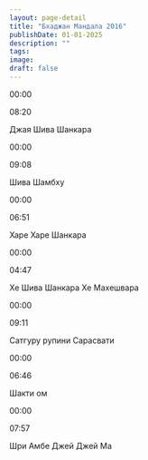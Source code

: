 ```yaml
---
layout: page-detail
title: "Бхаджан Мандала 2016"
publishDate: 01-01-2025
description: ""
tags:
image:
draft: false
---
```


00:00 

08:20 

Джая Шива Шанкара

00:00 

09:08 

Шива Шамбху

00:00 

06:51 

Харе Харе Шанкара

00:00 

04:47 

Хе Шива Шанкара Хе Махешвара

00:00 

09:11 

Сатгуру рупини Сарасвати

00:00 

06:46 

Шакти ом

00:00 

07:57 

Шри Амбе Джей Джей Ма

  
